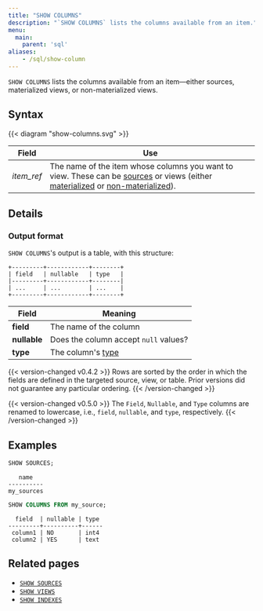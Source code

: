 ```yaml
---
title: "SHOW COLUMNS"
description: "`SHOW COLUMNS` lists the columns available from an item."
menu:
  main:
    parent: 'sql'
aliases:
    - /sql/show-column
---
```


`SHOW COLUMNS` lists the columns available from an item&mdash;either sources, materialized views, or non-materialized views.

## Syntax

{{< diagram "show-columns.svg" >}}

Field | Use
------|-----
_item&lowbar;ref_ | The name of the item whose columns you want to view. These can be [sources](../create-source) or views (either [materialized](../create-materialized-view) or [non-materialized](../create-view)).

## Details

### Output format

`SHOW COLUMNS`'s output is a table, with this structure:

```nofmt
+---------+------------+--------+
| field   | nullable   | type   |
|---------+------------+--------|
| ...     | ...        | ...    |
+---------+------------+--------+
```

Field | Meaning
------|--------
**field** | The name of the column
**nullable** | Does the column accept `null` values?
**type** | The column's [type](../types)


{{< version-changed v0.4.2 >}}
Rows are sorted by the order in which the fields are defined in the targeted
source, view, or table. Prior versions did not guarantee any particular ordering.
{{< /version-changed >}}

{{< version-changed v0.5.0 >}}
The `Field`, `Nullable`, and `Type` columns are renamed to lowercase,
i.e., `field`, `nullable`, and `type`, respectively.
{{< /version-changed >}}

## Examples

```sql
SHOW SOURCES;
```
```nofmt
   name
----------
my_sources
```
```sql
SHOW COLUMNS FROM my_source;
```
```nofmt
  field  | nullable | type
---------+----------+------
 column1 | NO       | int4
 column2 | YES      | text
```

## Related pages

- [`SHOW SOURCES`](../show-sources)
- [`SHOW VIEWS`](../show-views)
- [`SHOW INDEXES`](../show-indexes)
